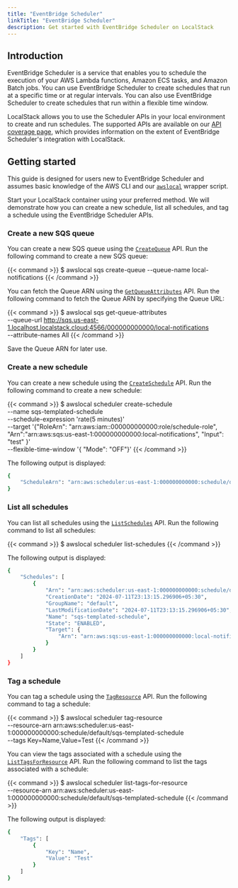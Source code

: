 ```yaml
---
title: "EventBridge Scheduler"
linkTitle: "EventBridge Scheduler"
description: Get started with EventBridge Scheduler on LocalStack
---
```


## Introduction

EventBridge Scheduler is a service that enables you to schedule the execution of your AWS Lambda functions, Amazon ECS tasks, and Amazon Batch jobs. You can use EventBridge Scheduler to create schedules that run at a specific time or at regular intervals. You can also use EventBridge Scheduler to create schedules that run within a flexible time window.

LocalStack allows you to use the Scheduler APIs in your local environment to create and run schedules. The supported APIs are available on our [API coverage page](https://docs.localstack.cloud/references/coverage/coverage_scheduler/), which provides information on the extent of EventBridge Scheduler's integration with LocalStack.

## Getting started

This guide is designed for users new to EventBridge Scheduler and assumes basic knowledge of the AWS CLI and our [`awslocal`](https://github.com/localstack/awscli-local) wrapper script.

Start your LocalStack container using your preferred method. We will demonstrate how you can create a new schedule, list all schedules, and tag a schedule using the EventBridge Scheduler APIs.

### Create a new SQS queue

You can create a new SQS queue using the [`CreateQueue`](https://docs.aws.amazon.com/AWSSimpleQueueService/latest/APIReference/API_CreateQueue.html) API. Run the following command to create a new SQS queue:

{{< command >}}
$ awslocal sqs create-queue --queue-name local-notifications
{{< /command >}}

You can fetch the Queue ARN using the [`GetQueueAttributes`](https://docs.aws.amazon.com/AWSSimpleQueueService/latest/APIReference/API_GetQueueAttributes.html) API. Run the following command to fetch the Queue ARN by specifying the Queue URL:

{{< command >}}
$ awslocal sqs get-queue-attributes \
    --queue-url http://sqs.us-east-1.localhost.localstack.cloud:4566/000000000000/local-notifications \
    --attribute-names All
{{< /command >}}

Save the Queue ARN for later use.

### Create a new schedule

You can create a new schedule using the [`CreateSchedule`](https://docs.aws.amazon.com/eventbridge/latest/APIReference/API_CreateSchedule.html) API. Run the following command to create a new schedule:

{{< command >}}
$ awslocal scheduler create-schedule \
    --name sqs-templated-schedule \
    --schedule-expression 'rate(5 minutes)' \
    --target '{"RoleArn": "arn:aws:iam::000000000000:role/schedule-role", "Arn":"arn:aws:sqs:us-east-1:000000000000:local-notifications", "Input": "test" }' \
    --flexible-time-window '{ "Mode": "OFF"}'
{{< /command >}}

The following output is displayed:

```bash
{
    "ScheduleArn": "arn:aws:scheduler:us-east-1:000000000000:schedule/default/sqs-templated-schedule"
}
```

### List all schedules

You can list all schedules using the [`ListSchedules`](https://docs.aws.amazon.com/eventbridge/latest/APIReference/API_ListSchedules.html) API. Run the following command to list all schedules:

{{< command >}}
$ awslocal scheduler list-schedules
{{< /command >}}

The following output is displayed:

```bash
{
    "Schedules": [
        {
            "Arn": "arn:aws:scheduler:us-east-1:000000000000:schedule/default/sqs-templated-schedule",
            "CreationDate": "2024-07-11T23:13:15.296906+05:30",
            "GroupName": "default",
            "LastModificationDate": "2024-07-11T23:13:15.296906+05:30",
            "Name": "sqs-templated-schedule",
            "State": "ENABLED",
            "Target": {
                "Arn": "arn:aws:sqs:us-east-1:000000000000:local-notifications"
            }
        }
    ]
}
```

### Tag a schedule

You can tag a schedule using the [`TagResource`](https://docs.aws.amazon.com/eventbridge/latest/APIReference/API_TagResource.html) API. Run the following command to tag a schedule:

{{< command >}}
$ awslocal scheduler tag-resource \
    --resource-arn arn:aws:scheduler:us-east-1:000000000000:schedule/default/sqs-templated-schedule \
    --tags Key=Name,Value=Test
{{< /command >}}

You can view the tags associated with a schedule using the [`ListTagsForResource`](https://docs.aws.amazon.com/eventbridge/latest/APIReference/API_ListTagsForResource.html) API. Run the following command to list the tags associated with a schedule:

{{< command >}}
$ awslocal scheduler list-tags-for-resource \
    --resource-arn arn:aws:scheduler:us-east-1:000000000000:schedule/default/sqs-templated-schedule
{{< /command >}}

The following output is displayed:

```bash
{
    "Tags": [
        {
            "Key": "Name",
            "Value": "Test"
        }
    ]
}
```
